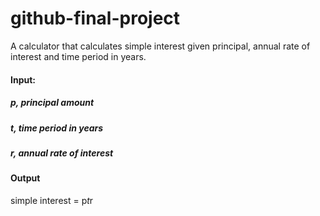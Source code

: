 # github-final-project
A calculator that calculates simple interest given principal, annual rate of interest and time period in years.

#### Input:
   ##### p, principal amount
   ##### t, time period in years
   ##### r, annual rate of interest
#### Output
   simple interest = p*t*r
